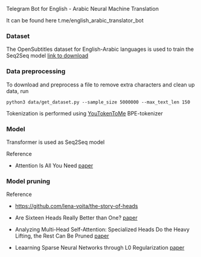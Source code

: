 Telegram Bot for English - Arabic Neural Machine Translation

It can be found here t.me/english_arabic_translator_bot

### **Dataset**
The OpenSubtitles dataset for English-Arabic languages is used to train the Seq2Seq model [link to download](https://opus.nlpl.eu/download.php?f=OpenSubtitles/v2018/moses/ar-en.txt.zip)

### **Data preprocessing**

To download and preprocess a file to remove extra characters and clean up data, run

```
python3 data/get_dataset.py --sample_size 5000000 --max_text_len 150
```
Tokenization is performed using [YouTokenToMe](https://github.com/VKCOM/YouTokenToMe) BPE-tokenizer
### **Model**
Transformer is used as Seq2Seq model

Reference
* Attention Is All You Need [paper](https://proceedings.neurips.cc/paper/2017/file/3f5ee243547dee91fbd053c1c4a845aa-Paper.pdf)

### **Model pruning**

Reference
* https://github.com/lena-voita/the-story-of-heads
* Are Sixteen Heads Really Better than One? [paper](https://blog.ml.cmu.edu/2020/03/20/are-sixteen-heads-really-better-than-one/)

* Analyzing Multi-Head Self-Attention:
Specialized Heads Do the Heavy Lifting, the Rest Can Be Pruned
 [paper](https://aclanthology.org/P19-1580.pdf)
 
 * Leaarning Sparse Neural Networks through L0 Regularization
 [paper](https://openreview.net/pdf?id=H1Y8hhg0b)
